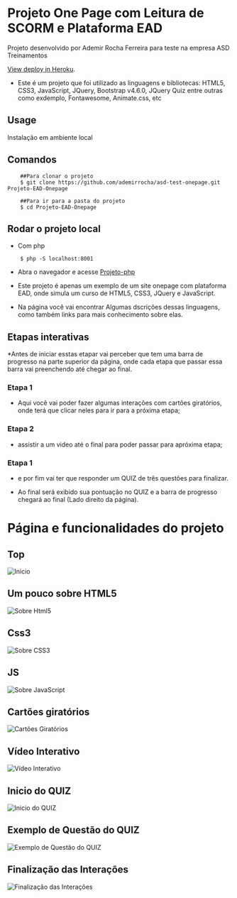 # Projeto One Page com Leitura de SCORM e Plataforma EAD

Projeto desenvolvido por Ademir Rocha Ferreira para teste na empresa ASD Treinamentos


[View deploy in Heroku](http://asd-test-onepage.herokuapp.com/).

* Este é um projeto que foi utilizado as linguagens e bibliotecas: HTML5, CSS3, JavaScript, JQuery, Bootstrap v4.6.0, JQuery Quiz entre outras como exdemplo, Fontawesome, Animate.css, etc


## Usage

Instalação em ambiente local


## Comandos

```
    ##Para clonar o projeto
    $ git clone https://github.com/ademirrocha/asd-test-onepage.git Projeto-EAD-Onepage

    ##Para ir para a pasta do projeto
    $ cd Projeto-EAD-Onepage
```


## Rodar o projeto local

* Com php 

```
    $ php -S localhost:8001
```

* Abra o navegador e acesse [Projeto-php](http://localhost:8001)


* Este projeto é apenas um exemplo de um site onepage com plataforma EAD, onde simula um curso de HTML5, CSS3, JQuery e JavaScript. 

* Na página você vai encontrar Algumas dscrições dessas linguagens, como também links para mais conhecimento sobre elas.

## Etapas interativas
*Antes de iniciar esstas etapar vai perceber que tem uma barra de progresso na parte superior da página, onde cada etapa que passar essa barra vai preenchendo até chegar ao final.

### Etapa 1
* Aqui você vai poder fazer algumas interações com cartões giratórios, onde terá que clicar neles para ir para a próxima etapa;

### Etapa 2
* assistir a um video até o final para poder passar para apróxima etapa;

### Etapa 1
* e por fim vai ter que responder um QUIZ de três questões para finalizar.

* Ao final será exibido sua pontuação no QUIZ e a barra de progresso chegará ao final (Lado direito da página). 


# Página e funcionalidades do projeto

## Top

![Inicio](https://github.com/ademirrocha/asd-test-onepage/blob/main/examples/top.png)



## Um pouco sobre HTML5

![Sobre Html5](https://github.com/ademirrocha/asd-test-onepage/blob/main/examples/about-html.png)



## Css3

![Sobre CSS3](https://github.com/ademirrocha/asd-test-onepage/blob/main/examples/about-css.png)


## JS

![Sobre JavaScript](https://github.com/ademirrocha/asd-test-onepage/blob/main/examples/about-js.png)


## Cartões giratórios

![Cartões Giratórios](https://github.com/ademirrocha/asd-test-onepage/blob/main/examples/cards.png)

## Vídeo Interativo

![Vídeo Interativo](https://github.com/ademirrocha/asd-test-onepage/blob/main/examples/video.png)

## Inicio do QUIZ

![Inicio do QUIZ](https://github.com/ademirrocha/asd-test-onepage/blob/main/examples/quiz1.png)

## Exemplo de Questão do QUIZ

![Exemplo de Questão do QUIZ](https://github.com/ademirrocha/asd-test-onepage/blob/main/examples/quiz2.png)

## Finalização das Interações

![Finalização das Interações](https://github.com/ademirrocha/asd-test-onepage/blob/main/examples/final.png)